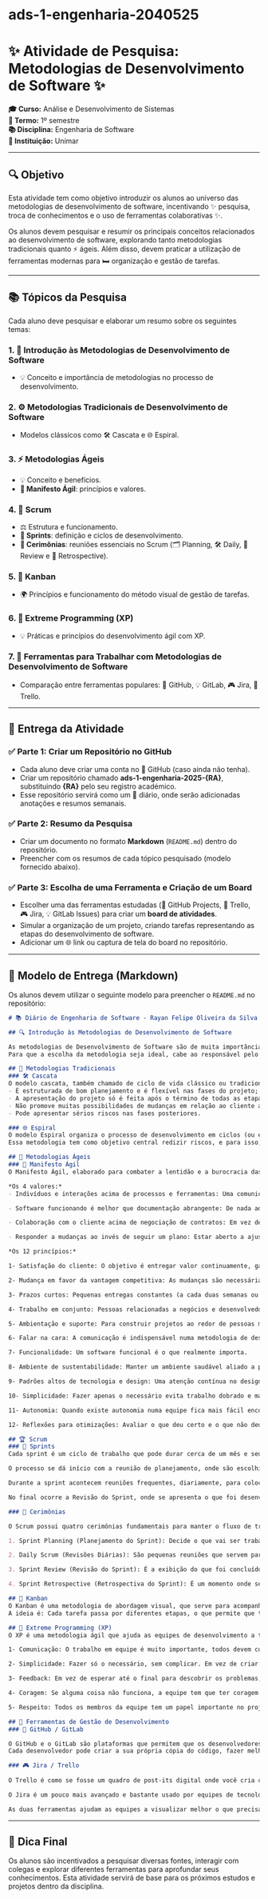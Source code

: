 # ads-1-engenharia-2040525
# ✨ Atividade de Pesquisa: Metodologias de Desenvolvimento de Software ✨

**🎓 Curso:** Análise e Desenvolvimento de Sistemas  
**🏢 Termo:** 1º semestre  
**📚 Disciplina:** Engenharia de Software  
**🌟 Instituição:** Unimar  

---

## 🔍 Objetivo  
Esta atividade tem como objetivo introduzir os alunos ao universo das metodologias de desenvolvimento de software, incentivando ✨ pesquisa, troca de conhecimentos e o uso de ferramentas colaborativas ✨.

Os alunos devem pesquisar e resumir os principais conceitos relacionados ao desenvolvimento de software, explorando tanto metodologias tradicionais quanto ⚡ ágeis. Além disso, devem praticar a utilização de ferramentas modernas para 🛏️ organização e gestão de tarefas.

---

## 📚 Tópicos da Pesquisa  
Cada aluno deve pesquisar e elaborar um resumo sobre os seguintes temas:

### 1. 📂 Introdução às Metodologias de Desenvolvimento de Software  
- 💡 Conceito e importância de metodologias no processo de desenvolvimento.

### 2. ⚙️ Metodologias Tradicionais de Desenvolvimento de Software  
- Modelos clássicos como 🛠️ Cascata e 🌐 Espiral.

### 3. ⚡ Metodologias Ágeis  
- 💡 Conceito e benefícios.  
- **📖 Manifesto Ágil**: princípios e valores.

### 4. 💪 Scrum  
- ⚖️ Estrutura e funcionamento.  
- **📅 Sprints**: definição e ciclos de desenvolvimento.  
- **💬 Cerimônias**: reuniões essenciais no Scrum (🗂 Planning, 🛠️ Daily, 🎤 Review e 🎯 Retrospective).

### 5. 🎯 Kanban  
- 🌍 Princípios e funcionamento do método visual de gestão de tarefas.

### 6. 🚀 Extreme Programming (XP)  
- 💡 Práticas e princípios do desenvolvimento ágil com XP.

### 7. 🌟 Ferramentas para Trabalhar com Metodologias de Desenvolvimento de Software  
- Comparação entre ferramentas populares: 💪 GitHub, 💡 GitLab, 🎮 Jira, 💨 Trello.

---

## 📝 Entrega da Atividade  
### ✅ Parte 1: Criar um Repositório no GitHub  
- Cada aluno deve criar uma conta no 💪 GitHub (caso ainda não tenha).
- Criar um repositório chamado **ads-1-engenharia-2025-{RA}**, substituindo **{RA}** pelo seu registro académico.
- Esse repositório servirá como um 📓 diário, onde serão adicionadas anotações e resumos semanais.

### ✅ Parte 2: Resumo da Pesquisa  
- Criar um documento no formato **Markdown** (`README.md`) dentro do repositório.
- Preencher com os resumos de cada tópico pesquisado (modelo fornecido abaixo).

### ✅ Parte 3: Escolha de uma Ferramenta e Criação de um Board  
- Escolher uma das ferramentas estudadas (💪 GitHub Projects, 💨 Trello, 🎮 Jira, 💡 GitLab Issues) para criar um **board de atividades**.
- Simular a organização de um projeto, criando tarefas representando as etapas do desenvolvimento de software.
- Adicionar um 🌐 link ou captura de tela do board no repositório.

---

## 🔖 Modelo de Entrega (Markdown)  
Os alunos devem utilizar o seguinte modelo para preencher o `README.md` no repositório:

```markdown
# 📚 Diário de Engenharia de Software - Rayan Felipe Oliveira da Silva

## 🔍 Introdução às Metodologias de Desenvolvimento de Software

As metodologias de Desenvolvimento de Software são de muita importância, pois colaboram para um bom trabalho em equipe e um projeto bem-sucedido. As metodologias são um conjunto de abordagens que são utilizadas para a criação de softwares e seus processamentos de dados, e o sucesso dos softwares estão ligados diretamente à metodologia usada para a sua criação.
Para que a escolha da metodologia seja ideal, cabe ao responsável pelo projeto conhecer e entender sobre cada um dos tipos de metodologias existentes para que se possa escolher a que mais se identifica tanto com o trabalho de sua equipe, visando metas, prazos, orçamentos, quanto para um bom relacionamento de informações durante o processo de desenvolvimento do programa.

## 📖 Metodologias Tradicionais  
### 🛠️ Cascata  
O modelo cascata, também chamado de ciclo de vida clássico ou tradicional, é uma metodologia de sequência linear e sequencial de fases onde cada etapa é iniciada depois da conclusão da outra, sendo tratadas de forma independente. Esta metodologia que é executada de cima pra baixo afunilando as etapas tem as seguintes características:
- É estruturada de bom planejamento e é flexível nas fases do projeto;
- A apresentação do projeto só é feita após o término de todas as etapas do planejamento dando efeito de "cascata" onde as fases vão se concluindo até a sua entrega;
- Não promove muitas possibilidades de mudanças em relação ao cliente até os testes de encerramento;
- Pode apresentar sérios riscos nas fases posteriores.

### 🌐 Espiral  
O modelo Espiral organiza o processo de desenvolvimento em ciclos (ou espirais) onde cada ciclo representa uma versão melhorada do software, cada um composto por quatro fases principais: planejamento, análise de risco, engenharia, e avaliação.
Essa metodologia tem como objetivo central redizir riscos, e para isso, utiliza de análises contínuas de riscos. É um método revolucionário onde possibilita grande flexibilidade de mudanças no decorrer do desenvolvimento do projeto, evitando falhas graves no final do projeto.

## 💪 Metodologias Ágeis  
### 📖 Manifesto Ágil  
O Manifesto Ágil, elaborado para combater a lentidão e a burocracia das metodologias tradicionais presentes até a sua criação, é uma interpretação dos valores e princípios ágeis para serem aplicados em outras áreas do mercado. Essa metodologia conta com 4 valores e 12 princípios. São eles:

*Os 4 valores:*
- Indivíduos e interações acima de processos e ferramentas: Uma comunicação eficiente dentro do time é essencial para evitar ruídos e garantir um desenvolvimento mais fluido.

- Software funcionando é melhor que documentação abrangente: De nada adianta um plano perfeito se o software não estiver funcionando. O foco deve estar na entrega de um produto real e usável.

- Colaboração com o cliente acima de negociação de contratos: Em vez de criar barreiras entre a equipe e o cliente, a ideia é trabalhar juntos, buscando o melhor resultado para todos juntando as experiências do desenvolvedor e do usuário.

- Responder a mudanças ao invés de seguir um plano: Estar aberto a ajustes com base em feedbacks e novas informações faz toda a diferença. O mundo está em constante mudança e estar ciente delas contribui para novas maneiras de se planejar um software.

*Os 12 princípios:*

1- Satisfação do cliente: O objetivo é entregar valor continuamente, garantindo sempre a satisfação do cliente.

2- Mudança em favor da vantagem competitiva: As mudanças são necessárias, se alguma melhoria, mesmo que em fase mais avançada, deve ser considerada.

3- Prazos curtos: Pequenas entregas constantes (a cada duas semanas ou dois meses) ajudam a manter o projeto no caminho certo e saber se aquele andamento está de acordo até sua fase final.

4- Trabalho em conjunto: Pessoas relacionadas a negócios e desenvolvedores devem trabalhar sempre juntos, diariamente, durante todo o desenvolvimento do projeto. A colaboração no trabalho em equipe leva a bons relacionamentos entre si e a um software de bastante sucesso.

5- Ambientação e suporte: Para construir projetos ao redor de pessoas motivadas, é preciso dar a eles ambiente e suporte necessários, confiando que seu trabalho tenha resultado consistente e agradável.

6- Falar na cara: A comunicação é indispensável numa metodologia de desenolvimento ágil de software, pois uma conversa clara e sincera evita mal-entendidos e acelera a tomada de decisões. 

7- Funcionalidade: Um software funcional é o que realmente importa.

8- Ambiente de sustentabilidade: Manter um ambiente saudável aliado a produtividade e bem-estar é fundamental para o sucesso do projeto.

9- Padrões altos de tecnologia e design: Uma atenção contínua no design e numa boa interface resultam em maior agilidade no desenvolvimento de um software.

10- Simplicidade: Fazer apenas o necessário evita trabalho dobrado e mantém a eficiência do projeto.

11- Autonomia: Quando existe autonomia numa equipe fica mais fácil encontrar soluções melhores.

12- Reflexões para otimizações: Avaliar o que deu certo e o que não deu certo na execução do software ajuda muito a sempre estar evoluindo e garantindo uma boa experiência de uso do projeto.

## 🏆 Scrum  
### 📅 Sprints  
Cada sprint é um ciclo de trabalho que pode durar cerca de um mês e seu objetivo é entregar versões funcionais e sofisticadas do produto.

O processo se dá início com a reunião de planejamento, onde são escolhidas tarefas que devem ter prioridade durante aquele ciclo. Essas tarefas são horganizadas em pequenas histórias de usuário e divididas em partes menores para facilitar o desenvolvimento.

Durante a sprint acontecem reuniões frequentes, diariamente, para colocar em ordem o andamento do projeto, com cada membro compartilhando o que fez no dia anterior, o que irá fazer no dia atual e se tem alguma coisa impedindo a conclusão dessas etapas.

No final ocorre a Revisão do Sprint, onde se apresenta o que foi desenvolvido e se recebe feedbacks das pessoas interessadas no projeto. Depois, a equipe faz uma Retrospectiva, onde se reflete sobre as possíveis melhorias que podem serem feitas para os próximos ciclos do projeto. A realização contínua desse processo contribui para a evolução eficiente do projeto, sempre levando em conta as necessidades do cliente.

### 💬 Cerimônias  

O Scrum possui quatro cerimônias fundamentais para manter o fluxo de trabalho sempre bem organizado e eficiente. São elas:

1. Sprint Planning (Planejamento do Sprint): Decide o que vai ser trabalhado na próxima Sprint;

2. Daily Scrum (Revisões Diárias): São pequenas reuniões que servem para acompanhar o andamento das tarefas e resolver problemas que por ventura podem surgir.

3. Sprint Review (Revisão do Sprint): É a exibição do que foi concluído até o momento e também um momento de coletar feedbacks.

4. Sprint Retrospective (Retrospectiva do Sprint): É um momento onde se avalia os acertos e erros do projeto, buscando sempre alternativas melhores.

## 🎯 Kanban  
O Kanban é uma metodologia de abordagem visual, que serve para acompanhar o andamento de tarefas. Ele pode ser aplicado de diversas formas, desde quadros físicos até ferramentas digitais.
A ideia é: Cada tarefa passa por diferentes etapas, o que permite que todos da equipe possam acompanhar o progresso do trabalho de forma clara e com organização.

## 🚀 Extreme Programming (XP)  
O XP é uma metodologia ágil que ajuda as equipes de desenvolvimento a trabalharem de forma mais eficiente e com mais qualidade, tendo como objetivo criar software rapidamente, sem deixar de lado a organização e a colaboração.

1- Comunicação: O trabalho em equipe é muito importante, todos devem conversar bastante para que as ideias estejam bem claras e ninguem fique perdido no projeto.

2- Simplicidade: Fazer só o necessário, sem complicar. Em vez de criar alternativas supercomplexas, o XP colabora para que o foco seja no que realmente importa.

3- Feedback: Em vez de esperar até o final para descobrir os problemas, a equipe recebe e dá feedbacks continuamente, o que colabora para o bom andamento do projeto.

4- Coragem: Se alguma coisa não funciona, a equipe tem que ter coragem para mudar de rumo sem medo de errar. O objetivo é testar, aprender e melhorar constantemente.

5- Respeito: Todos os membros da equipe tem um papel importante no projeto, e respeitar as ideias e o trabalho dos colegas é crucial para certificar que o desenvolvimento aconteça de forma saudável.

## 🔧 Ferramentas de Gestão de Desenvolvimento  
### 💪 GitHub / GitLab  

O GitHub e o GitLab são plataformas que permitem que os desenvolvedores trabalhem juntos no mesmo projeto, sem confusão.
Cada desenvolvedor pode criar a sua própria cópia do código, fazer melhorias e depois unir essas mudanças ao projeto principal, e se alguma coisa der errado dá pra voltar atrás sem perder o que já foi feito. As equipes também podem revisar o código e comentar antes de aprovar, colaborando para uma boa qualidade e segurança dos dados.

### 🎮 Jira / Trello
  
O Trello é como se fosse um quadro de post-its digital onde você cria colunas com a situação de cada tarefa (como 'Pendente', 'em andamento', 'concluído') e as arrasta conforme o andamento do trabalho.

O Jira é um pouco mais avançado e bastante usado por equipes de tecnologia. Ele possibilita que as tarefas sejam organizadas, permite acompanhar prazos e até gerar relatórios sobre o andamento do projeto.

As duas ferramentas ajudam as equipes a visualizar melhor o que precisa ser feito, quem está trabalhando em cada tarefa e quais são as prioridades do projeto, deixando o trabalho bem fluido e todos sabendo onde está no projeto.
```

---

## 🌟 Dica Final  
Os alunos são incentivados a pesquisar diversas fontes, interagir com colegas e explorar diferentes ferramentas para aprofundar seus conhecimentos. Esta atividade servirá de base para os próximos estudos e projetos dentro da disciplina.
